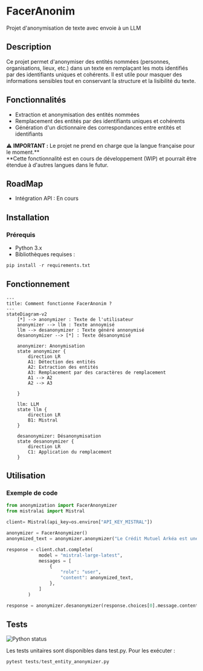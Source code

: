 # FacerAnonim 
Projet d'anonymisation de texte avec envoie à un LLM

## Description
Ce projet permet d'anonymiser des entités nommées (personnes, organisations, lieux, etc.) dans un texte en remplaçant les mots identifiés par des identifiants uniques et cohérents. Il est utile pour masquer des informations sensibles tout en conservant la structure et la lisibilité du texte.

## Fonctionnalités

- Extraction et anonymisation des entités nommées
- Remplacement des entités par des identifiants uniques et cohérents
- Génération d'un dictionnaire des correspondances entre entités et identifiants

⚠️ **IMPORTANT :**
Le projet ne prend en charge que la langue française pour le moment.**  
**Cette fonctionnalité est en cours de développement (WIP) et pourrait être étendue à d'autres langues dans le futur.

## RoadMap

- Intégration API : En cours

## Installation
### Prérequis
- Python 3.x
- Bibliothèques requises :

```python 
pip install -r requirements.txt
```
## Fonctionnement
```mermaid
---
title: Comment fonctionne FacerAnonim ?
---
stateDiagram-v2
    [*] --> anonymizer : Texte de l'utilisateur
    anonymizer --> llm : Texte annoymisé
    llm --> desanonymizer : Texte généré annonymisé 
    desanonymizer --> [*] : Texte désanonymisé
    
    anonymizer: Anonymisation
    state anonymizer {
        direction LR
        A1: Détection des entités
        A2: Extraction des entités
        A3: Remplacement par des caractères de remplacement
        A1 --> A2
        A2 --> A3
        
    }

    llm: LLM
    state llm {
        direction LR
        B1: Mistral
    }

    desanonymizer: Désanonymisation
    state desanonymizer {
        direction LR
        C1: Application du remplacement
    }
```

## Utilisation
### Exemple de code
```python 
from anonymization import FacerAnonymizer
from mistralai import Mistral

client= Mistral(api_key=os.environ["API_KEY_MISTRAL"])

anonymizer = FacerAnonymizer()
anonymized_text = anonymizer.anonymizer("Le Crédit Mutuel Arkéa est une banque Française")

response = client.chat.complete(
            model = "mistral-large-latest",
            messages = [
                {
                    "role": "user",
                    "content": anonymized_text,
                },
            ]
        )

response = anonymizer.desanonymizer(response.choices[0].message.content)
```
<!--
### Prise en charge des modèles LLM

Ce projet prend actuellement en charge les modèles suivants :

- **Mistral** (via l'API Mistral)

Vous pouvez configurer le modèle souhaité lors de l'initialisation du handler LLM. Exemple :

```python
llm_handler = LLMHandler(provider="mistral", api_key=os.environ["API_KEY_MISTRAL"])
```
-->

## Tests

![Python status](https://github.com/FlorentGrenier/Anonymisation/actions/workflows/main.yml/badge.svg)

Les tests unitaires sont disponibles dans test.py. Pour les exécuter :
```python 
pytest tests/test_entity_anonymizer.py
```
